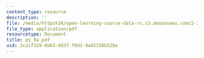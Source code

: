 ```yaml
---
content_type: resource
description: ''
file: /media/https%3A/open-learning-course-data-rc.s3.amazonaws.com/2-20-marine-hydrodynamics-13-021-spring-2005/2ca1f3296b63dd37f0d19a42158b52be_ps_9a.pdf
file_type: application/pdf
resourcetype: Document
title: ps_9a.pdf
uid: 2ca1f329-6b63-dd37-f0d1-9a42158b52be
---
```

